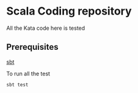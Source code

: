 # Scala Coding repository 

All the Kata code here is tested

## Prerequisites
[sbt](https://www.scala-sbt.org/)

To run all the test
```
sbt test
```
  